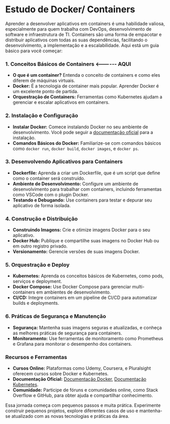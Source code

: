 # Estudo de Docker/ Containers

Aprender a desenvolver aplicativos em containers é uma habilidade valiosa, especialmente para quem trabalha com DevOps, desenvolvimento de software e infraestrutura de TI. Containers são uma forma de empacotar e distribuir aplicativos com todas as suas dependências, facilitando o desenvolvimento, a implementação e a escalabilidade. Aqui está um guia básico para você começar:

### 1. **Conceitos Básicos de Containers** <------ AQUI
   - **O que é um container?** Entenda o conceito de containers e como eles diferem de máquinas virtuais.
   - **Docker:** É a tecnologia de container mais popular. Aprender Docker é um excelente ponto de partida.
   - **Orquestração de Containers:** Ferramentas como Kubernetes ajudam a gerenciar e escalar aplicativos em containers.

### 2. **Instalação e Configuração**
   - **Instalar Docker:** Comece instalando Docker no seu ambiente de desenvolvimento. Você pode seguir a [documentação oficial](https://docs.docker.com/get-docker/) para a instalação.
   - **Comandos Básicos do Docker:** Familiarize-se com comandos básicos como `docker run`, `docker build`, `docker images`, e `docker ps`.

### 3. **Desenvolvendo Aplicativos para Containers**
   - **Dockerfile:** Aprenda a criar um Dockerfile, que é um script que define como o container será construído.
   - **Ambiente de Desenvolvimento:** Configure um ambiente de desenvolvimento para trabalhar com containers, incluindo ferramentas como VSCode com o plugin Docker.
   - **Testando e Debugando:** Use containers para testar e depurar seu aplicativo de forma isolada.

### 4. **Construção e Distribuição**
   - **Construindo Imagens:** Crie e otimize imagens Docker para o seu aplicativo.
   - **Docker Hub:** Publique e compartilhe suas imagens no Docker Hub ou em outro registro privado.
   - **Versionamento:** Gerencie versões de suas imagens Docker.

### 5. **Orquestração e Deploy**
   - **Kubernetes:** Aprenda os conceitos básicos de Kubernetes, como pods, serviços e deployment.
   - **Docker Compose:** Use Docker Compose para gerenciar multi-containers em ambientes de desenvolvimento.
   - **CI/CD:** Integre containers em um pipeline de CI/CD para automatizar builds e deployments.

### 6. **Práticas de Segurança e Manutenção**
   - **Segurança:** Mantenha suas imagens seguras e atualizadas, e conheça as melhores práticas de segurança para containers.
   - **Monitoramento:** Use ferramentas de monitoramento como Prometheus e Grafana para monitorar o desempenho dos containers.

### Recursos e Ferramentas
- **Cursos Online:** Plataformas como Udemy, Coursera, e Pluralsight oferecem cursos sobre Docker e Kubernetes.
- **Documentação Oficial:** [Documentação Docker](https://docs.docker.com/), [Documentação Kubernetes](https://kubernetes.io/docs/).
- **Comunidade:** Participe de fóruns e comunidades online, como Stack Overflow e GitHub, para obter ajuda e compartilhar conhecimento.

Essa jornada começa com pequenos passos e muita prática. Experimente construir pequenos projetos, explore diferentes casos de uso e mantenha-se atualizado com as novas tecnologias e práticas da área.
